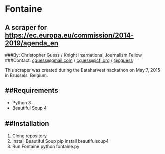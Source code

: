 # Fontaine
## A scraper for https://ec.europa.eu/commission/2014-2019/agenda_en
###By: Christopher Guess / Knight International Journalism Fellow
###Contact: [cguess@gmail.com](mailto://cguess@gmail.com "cguess@gmail.com") / [cguess@icfj.org](mailto://cguess@icfj.org "cguess@gmail.com") / [@cguess](http://www.twitter.com/cguess "@cguess")

This scraper was created during the Dataharvest hackathon on May 7, 2015 in Brussels, Belgium.

##Requirements
----------------------------
* Python 3
* Beautiful Soup 4

##Installation
----------------------------
1. Clone repository 
2. Install Beautiful Soup
    pip install beautifulsoup4 
3. Run Fontaine
    python fontaine.py
